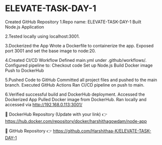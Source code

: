 # ELEVATE-TASK-DAY-1
Created GitHub Repository
1.Repo name: ELEVATE-TASK-DAY-1
Built Node.js Application

2.Tested locally using localhost:3001.

3.Dockerized the App
Wrote a Dockerfile to containerize the app.
Exposed port 3001 and set the base image to node:20.

4.Created CI/CD Workflow
Defined main.yml under .github/workflows/.
Configured pipeline to:
Checkout code
Set up Node.js
Build Docker image
Push to DockerHub

5.Pushed Code to GitHub
Committed all project files and pushed to the main branch.
Executed GitHub Actions
Ran CI/CD pipeline on push to main.

6.Verified successful build and DockerHub deployment.
Accessed the Dockerized App
Pulled Docker image from DockerHub.
Ran locally and accessed via http://192.168.0.113:3001/

🐳 DockerHub Repository (Update with your link)
👉 https://hub.docker.com/repository/docker/harshithagowdam/node-app

📌 GitHub Repository
👉 https://github.com/Harshithaa-K/ELEVATE-TASK-DAY-1
